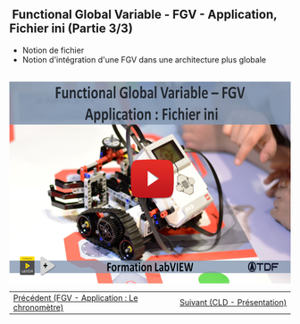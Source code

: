<h2 dir="auto" id="user-content-h_174031069121655196260265"><strong>&nbsp;Functional Global Variable</strong><strong>&nbsp;</strong><strong>- FGV&nbsp;</strong><strong>- Application, Fichier ini&nbsp;</strong><strong>(Partie 3/3)</strong></h2>
<ul dir="auto">
<li>Notion de fichier</li>
<li>Notion d'int&eacute;gration d'une FGV dans une architecture plus globale</li>
</ul>
<p>&nbsp;<a><img src="FGV File.png" width="640" height="362" alt="" style="display: block; margin-left: auto; margin-right: auto;" /></a></p>
<p></p>
<p></p>
<table border="0" style="width: 100%; border-collapse: collapse; border-style: none;">
<tbody>
<tr>
<td style="width: 50%;"><a href="/C-1 Machine d'&eacute;tat, pr&eacute;sentation/"></a><a href="/E-1%20FGV, Pr&eacute;sentation/"></a><a href="/E-2%20FGV - Chronom&egrave;tre/">Pr&eacute;c&eacute;dent (FGV - Application : Le chronom&egrave;tre)</a><a href="/E-1%20FGV, Pr&eacute;sentation/"></a><a href="/D-3%20Queue message handler - QMH - Calculatrice 2/"></a><a href="/D-2%20Queue message handler - QMH - Calculatrice 1/"></a><a href="/D-1 Queue message handler - QMH/"></a><a href="/C-3 Machine d'&eacute;tat, le template NI/"></a><br /><a href="/C-1 Machine d'&eacute;tat, pr&eacute;sentation/"></a></td>
<td style="width: 50%; text-align: right;"><a href="/C-3 Machine d'&eacute;tat, le template NI/"></a><a href="/E-3%20FGV - File/"></a><a href="/F-1%20CLD Presentation/">Suivant (CLD - Pr&eacute;sentation)</a><a href="/E-3%20FGV - File/"></a><br /><a href="/C-3 Machine d'&eacute;tat, le template NI/"></a></td>
</tr>
</tbody>
</table>
<p dir="auto" id="user-content-h_4774480761351655104528452" style="text-align: left;"></p>
